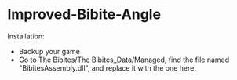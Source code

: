 # Improved-Bibite-Angle
Installation:
- Backup your game
- Go to The Bibites/The Bibites_Data/Managed, find the file named "BibitesAssembly.dll", and replace it with the one here.
